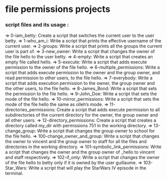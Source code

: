 # file permissions projects
### script files and its usage :
=> 0-iam_betty: Create a script that switches the current user to the user betty.
=> 1-who_am_i: Write a script that prints the effective username of the current user.
=> 2-groups: Write a script that prints all the groups the current user is part of.
=> 3-new_owner: Write a script that changes the owner of the file hello to the user betty.
=> 4-empty: Write a script that creates an empty file called hello.
=> 5-execute: Write a script that adds execute permission to the owner of the file hello.
=> 6-multiple_permissions: Write a script that adds execute permission to the owner and the group owner, and read permission to other users, to the file hello.
=> 7-everybody: Write a script that adds execution permission to the owner, the group owner and the other users, to the file hello.
=> 8-James_Bond: Write a script that sets the permission to the file hello.
=> 9-John_Doe: Write a script that sets the mode of the file hello.
=> 10-mirror_permissions: Write a script that sets the mode of the file hello the same as olleh’s mode.
=> 11-directories_permissions: Create a script that adds execute permission to all subdirectories of the current directory for the owner, the group owner and all other users.
=> 12-directory_permissions: Create a script that creates a directory called my_dir with permissions 751 in the working directory.
=> 13-change_group: Write a script that changes the group owner to school for the file hello.
=> 100-change_owner_and_group: Write a script that changes the owner to vincent and the group owner to staff for all the files and directories in the working directory.
=> 101-symbolic_link_permissions: Write a script that changes the owner and the group owner of _hello to vincent and staff respectively.
=> 102-if_only: Write a script that changes the owner of the file hello to betty only if it is owned by the user guillaume.
=> 103-Star_Wars: Write a script that will play the StarWars IV episode in the terminal.

